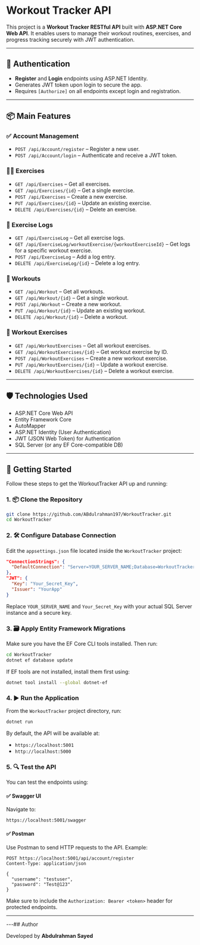 # Workout Tracker API

This project is a **Workout Tracker RESTful API** built with **ASP.NET Core Web API**. It enables users to manage their workout routines, exercises, and progress tracking securely with JWT authentication.

---

## 🔐 Authentication

- **Register** and **Login** endpoints using ASP.NET Identity.
- Generates JWT token upon login to secure the app.
- Requires `[Authorize]` on all endpoints except login and registration.

---

## 📦 Main Features

### ✅ Account Management
- `POST /api/Account/register` – Register a new user.
- `POST /api/Account/login` – Authenticate and receive a JWT token.

### 🏋️‍♂️ Exercises
- `GET /api/Exercises` – Get all exercises.
- `GET /api/Exercises/{id}` – Get a single exercise.
- `POST /api/Exercises` – Create a new exercise.
- `PUT /api/Exercises/{id}` – Update an existing exercise.
- `DELETE /api/Exercises/{id}` – Delete an exercise.

### 📝 Exercise Logs
- `GET /api/ExerciseLog` – Get all exercise logs.
- `GET /api/ExerciseLog/workoutExercise/{workoutExerciseId}` – Get logs for a specific workout exercise.
- `POST /api/ExerciseLog` – Add a log entry.
- `DELETE /api/ExerciseLog/{id}` – Delete a log entry.

### 🧠 Workouts
- `GET /api/Workout` – Get all workouts.
- `GET /api/Workout/{id}` – Get a single workout.
- `POST /api/Workout` – Create a new workout.
- `PUT /api/Workout/{id}` – Update an existing workout.
- `DELETE /api/Workout/{id}` – Delete a workout.

### 🧩 Workout Exercises
- `GET /api/WorkoutExercises` – Get all workout exercises.
- `GET /api/WorkoutExercises/{id}` – Get workout exercise by ID.
- `POST /api/WorkoutExercises` – Create a new workout exercise.
- `PUT /api/WorkoutExercises/{id}` – Update a workout exercise.
- `DELETE /api/WorkoutExercises/{id}` – Delete a workout exercise.

---
## 🛡️ Technologies Used

- ASP.NET Core Web API
- Entity Framework Core
- AutoMapper
- ASP.NET Identity (User Authentication)
- JWT (JSON Web Token) for Authentication
- SQL Server (or any EF Core-compatible DB)


---
## 🚀 Getting Started

Follow these steps to get the WorkoutTracker API up and running:

### 1. 📦 Clone the Repository

```bash
git clone https://github.com/ABdulrahman197/WorkoutTracker.git
cd WorkoutTracker
```


### 2. 🛠️ Configure Database Connection

Edit the `appsettings.json` file located inside the `WorkoutTracker` project:

```json
"ConnectionStrings": {
  "DefaultConnection": "Server=YOUR_SERVER_NAME;Database=WorkoutTrackerDb;Trusted_Connection=True;TrustServerCertificate=True;"
},
"JWT": {
  "Key": "Your_Secret_Key",
  "Issuer": "YourApp"
}
```

Replace `YOUR_SERVER_NAME` and `Your_Secret_Key` with your actual SQL Server instance and a secure key.



### 3. 🗃️ Apply Entity Framework Migrations

Make sure you have the EF Core CLI tools installed. Then run:

```bash
cd WorkoutTracker
dotnet ef database update
```

If EF tools are not installed, install them first using:

```bash
dotnet tool install --global dotnet-ef
```



### 4. ▶️ Run the Application

From the `WorkoutTracker` project directory, run:

```bash
dotnet run
```

By default, the API will be available at:

- `https://localhost:5001`
- `http://localhost:5000`



### 5. 🔍 Test the API

You can test the endpoints using:

#### ✅ Swagger UI

Navigate to:

```
https://localhost:5001/swagger
```

#### ✅ Postman

Use Postman to send HTTP requests to the API. Example:

```http
POST https://localhost:5001/api/account/register
Content-Type: application/json

{
  "username": "testuser",
  "password": "Test@123"
}
```

Make sure to include the `Authorization: Bearer <token>` header for protected endpoints.

---

  ---## Author

Developed by **Abdulrahman Sayed**
